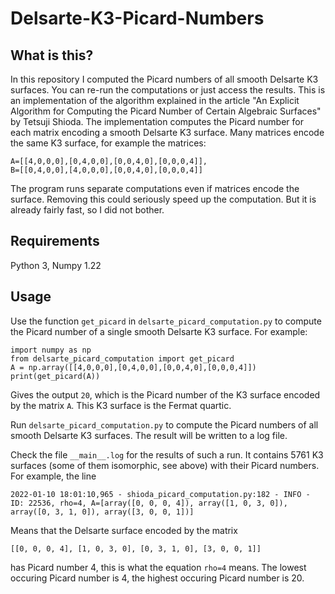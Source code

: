 # Delsarte-K3-Picard-Numbers
## What is this?
In this repository I computed the Picard numbers of all smooth Delsarte K3 surfaces.
You can re-run the computations or just access the results.
This is an implementation of the algorithm explained in the article "An Explicit Algorithm for Computing the Picard Number of Certain Algebraic Surfaces" by Tetsuji Shioda.
The implementation computes the Picard number for each matrix encoding a smooth Delsarte K3 surface.
Many matrices encode the same K3 surface, for example the matrices:

```
A=[[4,0,0,0],[0,4,0,0],[0,0,4,0],[0,0,0,4]],
B=[[0,4,0,0],[4,0,0,0],[0,0,4,0],[0,0,0,4]]
```

The program runs separate computations even if matrices encode the surface.
Removing this could seriously speed up the computation. But it is already fairly fast, so I did not bother.

## Requirements

Python 3, Numpy 1.22

## Usage

Use the function `get_picard` in `delsarte_picard_computation.py` to compute the Picard number of a single smooth Delsarte K3 surface. For example:

```
import numpy as np
from delsarte_picard_computation import get_picard
A = np.array([[4,0,0,0],[0,4,0,0],[0,0,4,0],[0,0,0,4]])
print(get_picard(A))
```

Gives the output `20`, which is the Picard number of the K3 surface encoded by the matrix `A`.
This K3 surface is the Fermat quartic.

Run `delsarte_picard_computation.py` to compute the Picard numbers of all smooth Delsarte K3 surfaces.
The result will be written to a log file.

Check the file `__main__.log` for the results of such a run.
It contains 5761 K3 surfaces (some of them isomorphic, see above) with their Picard numbers.
For example, the line 

```2022-01-10 18:01:10,965 - shioda_picard_computation.py:182 - INFO - ID: 22536, rho=4, A=[array([0, 0, 0, 4]), array([1, 0, 3, 0]), array([0, 3, 1, 0]), array([3, 0, 0, 1])]```

Means that the Delsarte surface encoded by the matrix

```[[0, 0, 0, 4], [1, 0, 3, 0], [0, 3, 1, 0], [3, 0, 0, 1]]```

has Picard number 4, this is what the equation `rho=4` means.
The lowest occuring Picard number is 4, the highest occuring Picard number is 20.